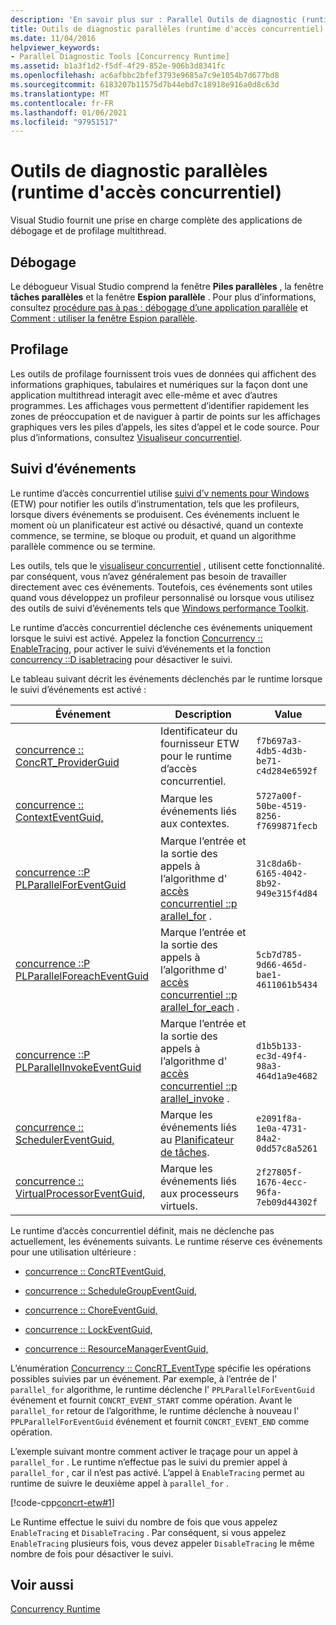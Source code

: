 ```yaml
---
description: 'En savoir plus sur : Parallel Outils de diagnostic (runtime d’accès concurrentiel)'
title: Outils de diagnostic parallèles (runtime d'accès concurrentiel)
ms.date: 11/04/2016
helpviewer_keywords:
- Parallel Diagnostic Tools [Concurrency Runtime]
ms.assetid: b1a3f1d2-f5df-4f29-852e-906b3d8341fc
ms.openlocfilehash: ac6afbbc2bfef3793e9685a7c9e1054b7d677bd8
ms.sourcegitcommit: 6183207b11575d7b44ebd7c18918e916a0d8c63d
ms.translationtype: MT
ms.contentlocale: fr-FR
ms.lasthandoff: 01/06/2021
ms.locfileid: "97951517"
---
```

# <a name="parallel-diagnostic-tools-concurrency-runtime"></a>Outils de diagnostic parallèles (runtime d'accès concurrentiel)

Visual Studio fournit une prise en charge complète des applications de débogage et de profilage multithread.

## <a name="debugging"></a>Débogage

Le débogueur Visual Studio comprend la fenêtre **Piles parallèles** , la fenêtre **tâches parallèles** et la fenêtre **Espion parallèle** . Pour plus d’informations, consultez [procédure pas à pas : débogage d’une application parallèle](/visualstudio/debugger/walkthrough-debugging-a-parallel-application) et [Comment : utiliser la fenêtre Espion parallèle](/visualstudio/debugger/how-to-use-the-parallel-watch-window).

## <a name="profiling"></a>Profilage

Les outils de profilage fournissent trois vues de données qui affichent des informations graphiques, tabulaires et numériques sur la façon dont une application multithread interagit avec elle-même et avec d’autres programmes. Les affichages vous permettent d’identifier rapidement les zones de préoccupation et de naviguer à partir de points sur les affichages graphiques vers les piles d’appels, les sites d’appel et le code source. Pour plus d’informations, consultez [Visualiseur concurrentiel](/visualstudio/profiling/concurrency-visualizer).

## <a name="event-tracing"></a>Suivi d’événements

Le runtime d’accès concurrentiel utilise [suivi d’v nements pour Windows](/windows/win32/ETW/event-tracing-portal) (ETW) pour notifier les outils d’instrumentation, tels que les profileurs, lorsque divers événements se produisent. Ces événements incluent le moment où un planificateur est activé ou désactivé, quand un contexte commence, se termine, se bloque ou produit, et quand un algorithme parallèle commence ou se termine.

Les outils, tels que le [visualiseur concurrentiel](/visualstudio/profiling/concurrency-visualizer) , utilisent cette fonctionnalité. par conséquent, vous n’avez généralement pas besoin de travailler directement avec ces événements. Toutefois, ces événements sont utiles quand vous développez un profileur personnalisé ou lorsque vous utilisez des outils de suivi d’événements tels que [Windows performance Toolkit](/windows-hardware/test/wpt/).

Le runtime d’accès concurrentiel déclenche ces événements uniquement lorsque le suivi est activé. Appelez la fonction [Concurrency :: EnableTracing,](reference/concurrency-namespace-functions.md#enabletracing) pour activer le suivi d’événements et la fonction [concurrency ::D isabletracing](reference/concurrency-namespace-functions.md#disabletracing) pour désactiver le suivi.

Le tableau suivant décrit les événements déclenchés par le runtime lorsque le suivi d’événements est activé :

|Événement|Description|Value|
|-----------|-----------------|-----------|
|[concurrence :: ConcRT_ProviderGuid](reference/concurrency-namespace-constants1.md#concrt_providerguid)|Identificateur du fournisseur ETW pour le runtime d’accès concurrentiel.|`f7b697a3-4db5-4d3b-be71-c4d284e6592f`|
|[concurrence :: ContextEventGuid,](reference/concurrency-namespace-constants1.md#contexteventguid)|Marque les événements liés aux contextes.|`5727a00f-50be-4519-8256-f7699871fecb`|
|[concurrence ::P PLParallelForEventGuid](reference/concurrency-namespace-constants1.md#pplparallelforeventguid)|Marque l’entrée et la sortie des appels à l’algorithme d' [accès concurrentiel ::p arallel_for](reference/concurrency-namespace-functions.md#parallel_for) .|`31c8da6b-6165-4042-8b92-949e315f4d84`|
|[concurrence ::P PLParallelForeachEventGuid](reference/concurrency-namespace-constants1.md#pplparallelforeacheventguid)|Marque l’entrée et la sortie des appels à l’algorithme d' [accès concurrentiel ::p arallel_for_each](reference/concurrency-namespace-functions.md#parallel_for_each) .|`5cb7d785-9d66-465d-bae1-4611061b5434`|
|[concurrence ::P PLParallelInvokeEventGuid](reference/concurrency-namespace-constants1.md#pplparallelinvokeeventguid)|Marque l’entrée et la sortie des appels à l’algorithme d' [accès concurrentiel ::p arallel_invoke](reference/concurrency-namespace-functions.md#parallel_invoke) .|`d1b5b133-ec3d-49f4-98a3-464d1a9e4682`|
|[concurrence :: SchedulerEventGuid,](reference/concurrency-namespace-constants1.md#schedulereventguid)|Marque les événements liés au [Planificateur de tâches](../../parallel/concrt/task-scheduler-concurrency-runtime.md).|`e2091f8a-1e0a-4731-84a2-0dd57c8a5261`|
|[concurrence :: VirtualProcessorEventGuid,](reference/concurrency-namespace-constants1.md#virtualprocessoreventguid)|Marque les événements liés aux processeurs virtuels.|`2f27805f-1676-4ecc-96fa-7eb09d44302f`|

Le runtime d’accès concurrentiel définit, mais ne déclenche pas actuellement, les événements suivants. Le runtime réserve ces événements pour une utilisation ultérieure :

- [concurrence :: ConcRTEventGuid,](reference/concurrency-namespace-constants1.md#concrteventguid)

- [concurrence :: ScheduleGroupEventGuid,](reference/concurrency-namespace-constants1.md#schedulereventguid)

- [concurrence :: ChoreEventGuid,](reference/concurrency-namespace-constants1.md#choreeventguid)

- [concurrence :: LockEventGuid,](reference/concurrency-namespace-constants1.md#lockeventguid)

- [concurrence :: ResourceManagerEventGuid,](reference/concurrency-namespace-constants1.md#resourcemanagereventguid)

L’énumération [Concurrency :: ConcRT_EventType](reference/concurrency-namespace-enums.md#concrt_eventtype) spécifie les opérations possibles suivies par un événement. Par exemple, à l’entrée de l' `parallel_for` algorithme, le runtime déclenche l' `PPLParallelForEventGuid` événement et fournit `CONCRT_EVENT_START` comme opération. Avant le `parallel_for` retour de l’algorithme, le runtime déclenche à nouveau l' `PPLParallelForEventGuid` événement et fournit `CONCRT_EVENT_END` comme opération.

L’exemple suivant montre comment activer le traçage pour un appel à `parallel_for` . Le runtime n’effectue pas le suivi du premier appel à `parallel_for` , car il n’est pas activé. L’appel à `EnableTracing` permet au runtime de suivre le deuxième appel à `parallel_for` .

[!code-cpp[concrt-etw#1](../../parallel/concrt/codesnippet/cpp/parallel-diagnostic-tools-concurrency-runtime_1.cpp)]

Le Runtime effectue le suivi du nombre de fois que vous appelez `EnableTracing` et `DisableTracing` . Par conséquent, si vous appelez `EnableTracing` plusieurs fois, vous devez appeler `DisableTracing` le même nombre de fois pour désactiver le suivi.

## <a name="see-also"></a>Voir aussi

[Concurrency Runtime](../../parallel/concrt/concurrency-runtime.md)
